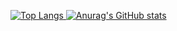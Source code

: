 [![Top Langs](https://github-readme-stats.vercel.app/api/top-langs/?username=aexhell&layout=compact&theme=dracula)
](https://github.com/anuraghazra/github-readme-stats)
[![Anurag's GitHub stats](https://github-readme-stats.vercel.app/api?username=aexhell&theme=dracula)](https://github.com/anuraghazra/github-readme-stats)<br>
